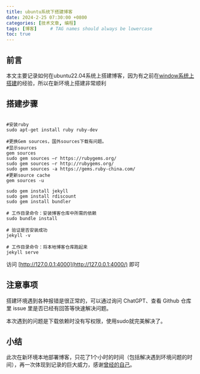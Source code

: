 ```yaml
---
title: ubuntu系统下搭建博客
date: 2024-2-25 07:30:00 +0800
categories: [技术文章, 编程]
tags: [博客]     # TAG names should always be lowercase
toc: true
---
```


## 前言
本文主要记录如何在ubuntu22.04系统上搭建博客，因为有之前在[window系统上搭建](https://pengluo22.github.io/posts/%E9%87%8D%E5%90%AF%E6%88%91%E7%9A%84%E5%8D%9A%E5%AE%A2/)的经验，所以在新环境上搭建非常顺利


## 搭建步骤

```shell

#安装ruby
sudo apt-get install ruby ruby-dev

#更换Gem sources，国外sources下载有问题。
#显示sources
gem sources 
sudo gem sources –r https://rubygems.org/
sudo gem sources –r http://rubygems.org/
sudo gem sources -a https://gems.ruby-china.com/
#更新source cache
gem sources -u 

sudo gem install jekyll
sudo gem install rdiscount
sudo gem install bundler

# 工作目录命令：安装博客仓库中所需的依赖
sudo bundle install

# 验证是否安装成功
jekyll -v

# 工作目录命令：将本地博客仓库跑起来
jekyll serve
```

访问  [http://127.0.0.1:4000](http://127.0.0.1:4000/) 即可


## 注意事项

搭建环境遇到各种报错是很正常的，可以通过询问 ChatGPT、查看 Github 仓库里 issue 里是否已经有回答等快速解决问题。

本次遇到的问题是下载依赖时没有写权限，使用sudo就完美解决了。

## 小结

此次在新环境本地部署博客，只花了1个小时的时间（包括解决遇到环境问题的时间），再一次体现到记录的巨大威力，感谢[曾经的自己](https://pengluo22.github.io/posts/%E9%87%8D%E5%90%AF%E6%88%91%E7%9A%84%E5%8D%9A%E5%AE%A2/)。


